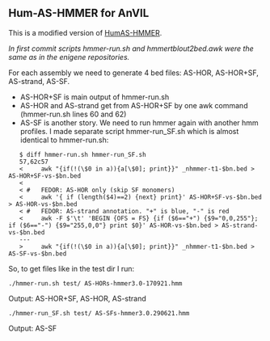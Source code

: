 ## Hum-AS-HMMER for AnVIL

This is a modified version of [HumAS-HMMER](https://github.com/enigene/HumAS-HMMER).

*In first commit scripts hmmer-run.sh and hmmertblout2bed.awk were the same as in the enigene repositories.*

For each assembly we need to generate 4 bed files: AS-HOR, AS-HOR+SF, AS-strand, AS-SF.

 - AS-HOR+SF is main output of hmmer-run.sh
 - AS-HOR and AS-strand get from AS-HOR+SF by one awk command
   (hmmer-run.sh lines 60 and 62)
 - AS-SF is another story. We need to run hmmer again with another hmm profiles. I made separate script hmmer-run_SF.sh which is almost identical to hmmer-run.sh:
 ``` 
    $ diff hmmer-run.sh hmmer-run_SF.sh 
    57,62c57
    <     awk "{if(!(\$0 in a)){a[\$0]; print}}" _nhmmer-t1-$bn.bed > AS-HOR+SF-vs-$bn.bed
    < 
    < #   FEDOR: AS-HOR only (skip SF monomers)
    <     awk '{ if (length($4)==2) {next} print}' AS-HOR+SF-vs-$bn.bed > AS-HOR-vs-$bn.bed
    < #   FEDOR: AS-strand annotation. "+" is blue, "-" is red
    <     awk -F $'\t' 'BEGIN {OFS = FS} {if ($6=="+") {$9="0,0,255"}; if ($6=="-") {$9="255,0,0"} print $0}' AS-HOR-vs-$bn.bed > AS-strand-vs-$bn.bed
    ---
    >     awk "{if(!(\$0 in a)){a[\$0]; print}}" _nhmmer-t1-$bn.bed > AS-SF-vs-$bn.bed
```
So, to get files like in the test dir I run:

    ./hmmer-run.sh test/ AS-HORs-hmmer3.0-170921.hmm
Output: AS-HOR+SF, AS-HOR, AS-strand

    ./hmmer-run_SF.sh test/ AS-SFs-hmmer3.0.290621.hmm
Output: AS-SF


